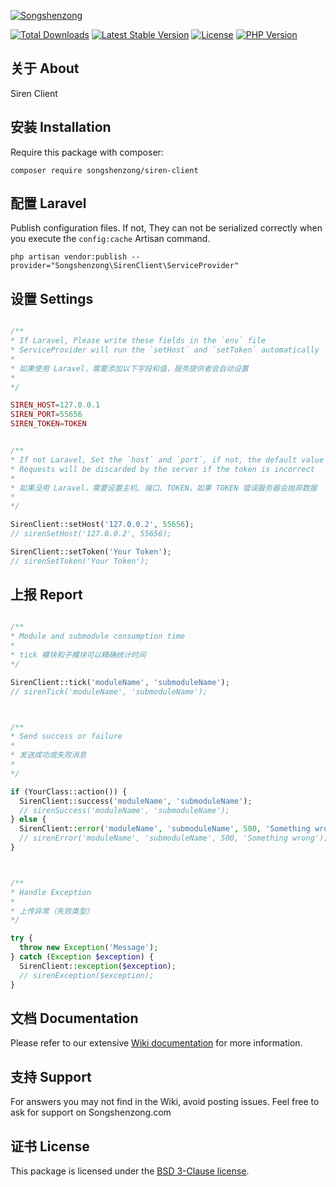 [![Songshenzong](https://cdn.songshenzong.com/images/logo.png)](https://songshenzong.com)

[![Total Downloads](https://poser.pugx.org/songshenzong/siren-client/d/total.svg)](https://packagist.org/packages/songshenzong/siren-client)
[![Latest Stable Version](https://poser.pugx.org/songshenzong/siren-client/v/stable.svg)](https://packagist.org/packages/songshenzong/siren-client)
[![License](https://poser.pugx.org/songshenzong/siren-client/license.svg)](https://packagist.org/packages/songshenzong/siren-client)
[![PHP Version](https://img.shields.io/packagist/php-v/songshenzong/siren-client.svg)](https://packagist.org/packages/songshenzong/siren-client)

## 关于 About

Siren Client

## 安装 Installation

Require this package with composer:

```shell
composer require songshenzong/siren-client
```


##  配置 Laravel

Publish configuration files. If not, They can not be serialized correctly when you execute the `config:cache` Artisan command.

```shell
php artisan vendor:publish --provider="Songshenzong\SirenClient\ServiceProvider"
```


## 设置 Settings
```php

/**
* If Laravel, Please write these fields in the `env` file
* ServiceProvider will run the `setHost` and `setToken` automatically
*
* 如果使用 Laravel，需要添加以下字段和值，服务提供者会自动设置
*
*/

SIREN_HOST=127.0.0.1
SIREN_PORT=55656
SIREN_TOKEN=TOKEN


/**
* If not Laravel, Set the `host` and `port`, if not, the default value is 127.0.0.1:55656
* Requests will be discarded by the server if the token is incorrect
*
* 如果没用 Laravel，需要设置主机、端口、TOKEN，如果 TOKEN 错误服务器会抛弃数据
*
*/

SirenClient::setHost('127.0.0.2', 55656);
// sirenSetHost('127.0.0.2', 55656);

SirenClient::setToken('Your Token');
// sirenSetToken('Your Token');

```

## 上报 Report
```php

/**
* Module and submodule consumption time
*
* tick 模块和子模块可以精确统计时间
*/

SirenClient::tick('moduleName', 'submoduleName');
// sirenTick('moduleName', 'submoduleName');



/**
* Send success or failure
*
* 发送成功或失败消息
*
*/

if (YourClass::action()) {
  SirenClient::success('moduleName', 'submoduleName');
  // sirenSuccess('moduleName', 'submoduleName');
} else {
  SirenClient::error('moduleName', 'submoduleName', 500, 'Something wrong');
  // sirenError('moduleName', 'submoduleName', 500, 'Something wrong');
}



/**
* Handle Exception
*
* 上传异常（失败类型）
*/

try {
  throw new Exception('Message');
} catch (Exception $exception) {
  SirenClient::exception($exception);
  // sirenException($exception);
}

```





## 文档 Documentation

Please refer to our extensive [Wiki documentation](https://github.com/songshenzong/siren-client/wiki) for more information.


## 支持 Support

For answers you may not find in the Wiki, avoid posting issues. Feel free to ask for support on Songshenzong.com


## 证书 License

This package is licensed under the [BSD 3-Clause license](http://opensource.org/licenses/BSD-3-Clause).
